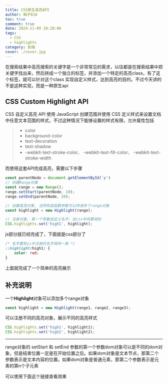 ```yaml
---
title: CSS原生高亮API
author: 柚子816
toc: true
comment: true
date: 2024-11-09 20:28:06
tags:
  - CSS
  - highlights
category: 前端
cover: ./cover.jpg
---
```


在搜索结果中高亮搜索的关键字是一个非常常见的需求，以往都是在搜索结果中把关键字找出来，然后拼成一个独立的标签，并添加一个特定的高亮class，有了这个标签，就可以针对这个class 实现自定义样式，达到高亮的目的。不过今天讲的不是这种实现，而是一种原生api



## CSS Custom Highlight API

CSS 自定义高亮 API 使用 JavaScript 创建范围并使用 CSS 定义样式来设置文档中任意文本范围的样式，不过这种情况下能够设置的样式有限，允许属性包括

> - color
> - background-color
> - text-decoration
> - text-shadow
> - -webkit-text-stroke-color、 -webkit-text-fill-color、 -webkit-text-stroke-width

而使用这套API完成高亮，需要以下步骤

```javascript
const parentNode = document.getElementById('p')
// 创建Range对象
const range = new Range();
range.setStart(parentNode, 10);
range.setEnd(parentNode, 20);

// 创建高亮对象, 当然构造函数参数可以传递多个range对象
const highlight = new Highlight(range);

// 注册对象, 第一个参数自定义名字，在css中将要用到
CSS.highlights.set('high1', highlight);
```

js部分就已经完成了，下面就是css部分了

```css
/* 名字要和js中注册的名字保持一致 */
::highlight(high1) {
	color: red;
}  
```

上面就完成了一个简单的高亮展示 



## 补充说明

一个**Highlight**对象可以添加多个range对象

```javascript
const highlight = new Highlight(range1, range2, range3);
```

可以注册不同的高亮对象，展示不同的高亮样式

```javascript
CSS.highlights.set('high1', highlight1);
CSS.highlights.set('high2', highlight2);
```



----

range对象的 setStart 和 setEnd 参数的第一个参数dom对象可以是不同的dom对象，但是结束位置一定是在开始位置之后。如果dom对象是文本节点，那第二个参数表示是文本内容的位置。如果dom对象是普通元素，那第二个参数表示是元素的第n个子元素

可以使用下面这个链接查看效果
